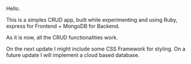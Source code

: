 Hello.

This is a simples CRUD app, built while experimenting and using Ruby, express for Frontend + MongoDB for Backend.

As it is now, all the CRUD functionalities work.




On the next update I might include some CSS Framework for styling.
On a future update I will implement a cloud based database.